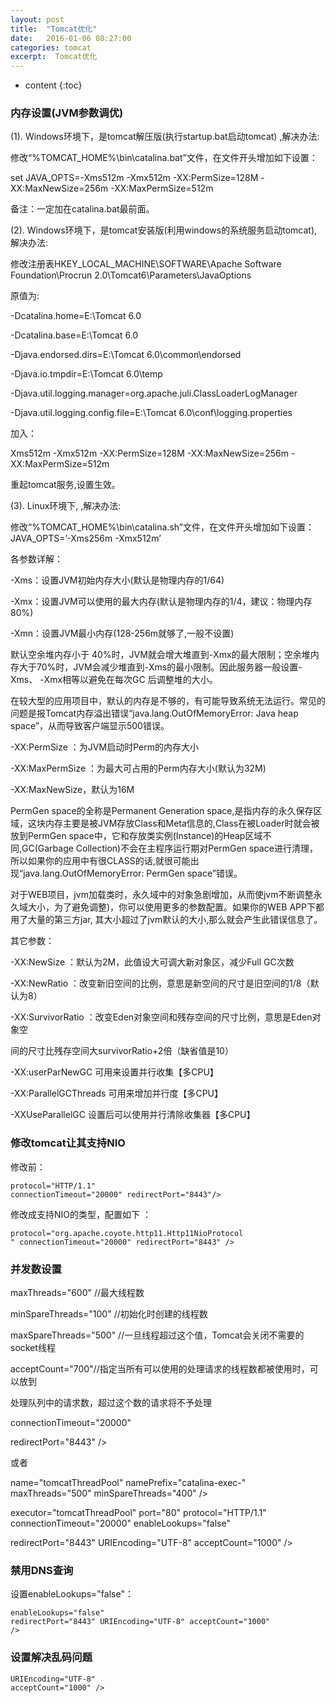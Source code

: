 ```yaml
---
layout: post
title:  "Tomcat优化"
date:   2016-01-06 08:27:00
categories: tomcat
excerpt:  Tomcat优化
---
```


* content
{:toc}




### 内存设置(JVM参数调优)

(1).
Windows环境下，是tomcat解压版(执行startup.bat启动tomcat) ,解决办法:

修改“%TOMCAT_HOME%\bin\catalina.bat”文件，在文件开头增加如下设置：

set JAVA_OPTS=-Xms512m -Xmx512m
-XX:PermSize=128M -XX:MaxNewSize=256m
-XX:MaxPermSize=512m

备注：一定加在catalina.bat最前面。

(2).
Windows环境下，是tomcat安装版(利用windows的系统服务启动tomcat),解决办法:

修改注册表HKEY_LOCAL_MACHINE\SOFTWARE\Apache Software Foundation\Procrun
2.0\Tomcat6\Parameters\JavaOptions

原值为:

-Dcatalina.home=E:\Tomcat 6.0

-Dcatalina.base=E:\Tomcat 6.0

-Djava.endorsed.dirs=E:\Tomcat 6.0\common\endorsed

-Djava.io.tmpdir=E:\Tomcat 6.0\temp

-Djava.util.logging.manager=org.apache.juli.ClassLoaderLogManager


-Djava.util.logging.config.file=E:\Tomcat
6.0\conf\logging.properties

加入：

Xms512m -Xmx512m -XX:PermSize=128M
-XX:MaxNewSize=256m -XX:MaxPermSize=512m

重起tomcat服务,设置生效。

(3). Linux环境下, ,解决办法:

修改“%TOMCAT_HOME%\bin\catalina.sh”文件，在文件开头增加如下设置：JAVA_OPTS=’-Xms256m
-Xmx512m’



各参数详解：

-Xms：设置JVM初始内存大小(默认是物理内存的1/64)

-Xmx：设置JVM可以使用的最大内存(默认是物理内存的1/4，建议：物理内存80%)

-Xmn：设置JVM最小内存(128-256m就够了,一般不设置)

默认空余堆内存小于
40%时，JVM就会增大堆直到-Xmx的最大限制；空余堆内存大于70%时，JVM会减少堆直到-Xms的最小限制。因此服务器一般设置-Xms、
-Xmx相等以避免在每次GC 后调整堆的大小。

在较大型的应用项目中，默认的内存是不够的，有可能导致系统无法运行。常见的问题是报Tomcat内存溢出错误“java.lang.OutOfMemoryError:
Java heap space”，从而导致客户端显示500错误。



-XX:PermSize ：为JVM启动时Perm的内存大小

-XX:MaxPermSize ：为最大可占用的Perm内存大小(默认为32M)

-XX:MaxNewSize，默认为16M

PermGen space的全称是Permanent Generation
space,是指内存的永久保存区域，这块内存主要是被JVM存放Class和Meta信息的,Class在被Loader时就会被放到PermGen
space中，它和存放类实例(Instance)的Heap区域不同,GC(Garbage
Collection)不会在主程序运行期对PermGen
space进行清理，所以如果你的应用中有很CLASS的话,就很可能出现“java.lang.OutOfMemoryError:
PermGen space”错误。

对于WEB项目，jvm加载类时，永久域中的对象急剧增加，从而使jvm不断调整永久域大小，为了避免调整)，你可以使用更多的参数配置。如果你的WEB
APP下都用了大量的第三方jar, 其大小超过了jvm默认的大小,那么就会产生此错误信息了。

其它参数：

-XX:NewSize ：默认为2M，此值设大可调大新对象区，减少Full
GC次数

-XX:NewRatio ：改变新旧空间的比例，意思是新空间的尺寸是旧空间的1/8（默认为8）

-XX:SurvivorRatio ：改变Eden对象空间和残存空间的尺寸比例，意思是Eden对象空

间的尺寸比残存空间大survivorRatio+2倍（缺省值是10）

-XX:userParNewGC 可用来设置并行收集【多CPU】

-XX:ParallelGCThreads 可用来增加并行度【多CPU】

-XXUseParallelGC 设置后可以使用并行清除收集器【多CPU】



###  修改tomcat让其支持NIO


修改前：

    protocol="HTTP/1.1"
    connectionTimeout="20000" redirectPort="8443"/>

修改成支持NIO的类型，配置如下 ：

    protocol="org.apache.coyote.http11.Http11NioProtocol
    " connectionTimeout="20000" redirectPort="8443" />



###  并发数设置


maxThreads="600" //最大线程数

minSpareThreads="100" //初始化时创建的线程数

maxSpareThreads="500" //一旦线程超过这个值，Tomcat会关闭不需要的socket线程

acceptCount="700"//指定当所有可以使用的处理请求的线程数都被使用时，可以放到

处理队列中的请求数，超过这个数的请求将不予处理

connectionTimeout="20000"

redirectPort="8443" />



或者

name="tomcatThreadPool"
namePrefix="catalina-exec-" maxThreads="500" minSpareThreads="400"
/>



executor="tomcatThreadPool"
port="80" protocol="HTTP/1.1" connectionTimeout="20000"
enableLookups="false"

redirectPort="8443" URIEncoding="UTF-8" acceptCount="1000"
/>


###  禁用DNS查询

设置enableLookups="false"：

    enableLookups="false"
    redirectPort="8443" URIEncoding="UTF-8" acceptCount="1000"
    />


###  设置解决乱码问题

    URIEncoding="UTF-8"
    acceptCount="1000" />